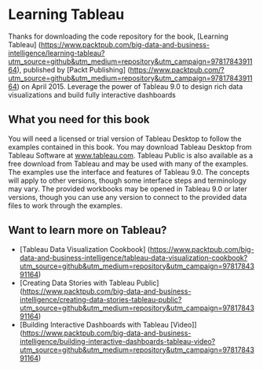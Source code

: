 # Learning Tableau
Thanks for downloading the code repository for the book, [Learning Tableau] (https://www.packtpub.com/big-data-and-business-intelligence/learning-tableau?utm_source=github&utm_medium=repository&utm_campaign=9781784391164), published by [Packt Publishing] (https://www.packtpub.com/?utm_source=github&utm_medium=repository&utm_campaign=9781784391164) on April 2015.
Leverage the power of Tableau 9.0 to design rich data visualizations and build fully interactive dashboards 

## What you need for this book
You will need a licensed or trial version of Tableau Desktop to follow the examples contained in this book. You may download Tableau Desktop from Tableau Software at www.tableau.com. Tableau Public is also available as a free download from Tableau and may be used with many of the examples. The examples use the interface and features of Tableau 9.0. The concepts will apply to other versions, though some interface steps and terminology may vary. The provided workbooks may be opened in Tableau 9.0 or later versions, though you can use any version to connect to the provided data files to work through the examples.

## Want to learn more on Tableau?
* [Tableau Data Visualization Cookbook] (https://www.packtpub.com/big-data-and-business-intelligence/tableau-data-visualization-cookbook?utm_source=github&utm_medium=repository&utm_campaign=9781784391164)
* [Creating Data Stories with Tableau Public] (https://www.packtpub.com/big-data-and-business-intelligence/creating-data-stories-tableau-public?utm_source=github&utm_medium=repository&utm_campaign=9781784391164)
* [Building Interactive Dashboards with Tableau [Video]] (https://www.packtpub.com/big-data-and-business-intelligence/building-interactive-dashboards-tableau-video?utm_source=github&utm_medium=repository&utm_campaign=9781784391164)
